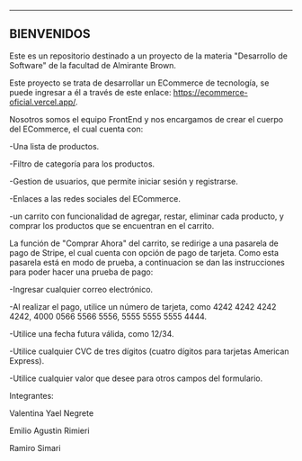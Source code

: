------------------------------------------
BIENVENIDOS
------------------------------------------

Este es un repositorio destinado a un proyecto de la materia "Desarrollo de Software" de la facultad de Almirante Brown.

Este proyecto se trata de desarrollar un ECommerce de tecnología, se puede ingresar a él a través de este enlace: https://ecommerce-oficial.vercel.app/.

Nosotros somos el equipo FrontEnd y nos encargamos de crear el cuerpo del ECommerce, el cual cuenta con:

  -Una lista de productos.

  -Filtro de categoría para los productos.

  -Gestion de usuarios, que permite iniciar sesión y registrarse.

  -Enlaces a las redes sociales del ECommerce.

  -un carrito con funcionalidad de agregar, restar, eliminar cada producto, y comprar los productos que se encuentran en el carrito.

La función de "Comprar Ahora" del carrito, se redirige a una pasarela de pago de Stripe, el cual cuenta con opción de pago de tarjeta. Como esta pasarela está en modo de prueba, a continuacion se dan las instrucciones para poder hacer una prueba de pago:

  -Ingresar cualquier correo electrónico.

  -Al realizar el pago, utilice un número de tarjeta, como 4242 4242 4242 4242, 4000 0566 5566 5556, 5555 5555 5555 4444.

  -Utilice una fecha futura válida, como 12/34.

  -Utilice cualquier CVC de tres dígitos (cuatro dígitos para tarjetas American Express).

  -Utilice cualquier valor que desee para otros campos del formulario.

  Integrantes:

  Valentina Yael Negrete

  Emilio Agustin Rimieri

  Ramiro Simari
